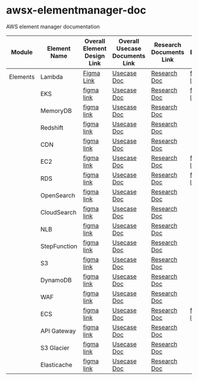 # awsx-elementmanager-doc
AWS element manager documentation





| Module | Element Name | Overall Element Design Link | Overall Usecase Documents Link | Research Documents Link | Single Element Link| Single Element Usecase Link
|----------|----------|----------|----------|----------|----------|----------|
| Elements | Lambda |[Figma Link](https://www.figma.com/proto/mSwpmnkmrqHXX6AkzXzbtC/Aws-Elements?page-id=9401%3A52769&type=design&node-id=10603-60789&viewport=373%2C552%2C0.06&t=a5ok2uoyWPEIQFl9-1&scaling=scale-down-width&starting-point-node-id=10603%3A60789&mode=design)| [Usecase Doc](https://synectiksinc-my.sharepoint.com/:w:/g/personal/quddus_mohammed_synectiks_com/EciUNUq6xc1CmjFExxOP52oBEEm8pKrOSmkRha60ZntDEw?e=7geolw)| [Research Doc](https://synectiksinc-my.sharepoint.com/:w:/g/personal/quddus_mohammed_synectiks_com/ERTLge719TZBpV8xY_fh5l4BnHhnZD3kaGlOCWvvotVIlA?e=aY2MkE) |[figma link](https://www.figma.com/proto/mSwpmnkmrqHXX6AkzXzbtC/Aws-Elements?page-id=9401%3A52769&type=design&node-id=31080-68050&viewport=373%2C552%2C0.06&t=a5ok2uoyWPEIQFl9-1&scaling=scale-down-width&starting-point-node-id=10603%3A60789&mode=design) | [SRE Doc](https://synectiksinc-my.sharepoint.com/:w:/g/personal/quddus_mohammed_synectiks_com/ES-awejpct5ChiQxTk023DkBjz7-QVtueWlErUURUUaoAw?e=iO3q5i)|
|  | EKS | [figma link](https://www.figma.com/proto/mSwpmnkmrqHXX6AkzXzbtC/Aws-Elements?page-id=12227%3A62321&type=design&node-id=12496-79593&viewport=-588%2C825%2C0.32&t=GUblYNOFXFVDDj6p-1&scaling=min-zoom&starting-point-node-id=12455%3A71734&mode=design) | [Usecase Doc](https://synectiksinc-my.sharepoint.com/:w:/g/personal/quddus_mohammed_synectiks_com/EdhtIJm0CJNOrh3IuyJQhwMBHLfdc6hvG57oS8vaVgRPzg?e=nJ2zxx) | [Research Doc](https://synectiksinc-my.sharepoint.com/:w:/g/personal/quddus_mohammed_synectiks_com/EY6SOy0vL8xOj8Kuee13h38B85LR9bGpa4ZsTsSeVOH8wQ?e=QObUqK) | [figma link](https://www.figma.com/proto/mSwpmnkmrqHXX6AkzXzbtC/Aws-Elements?page-id=12227%3A62321&type=design&node-id=28999-37369&viewport=403%2C10%2C0.14&t=irP2MjCrBvmjMJvJ-1&scaling=min-zoom&starting-point-node-id=12455%3A71734&mode=design) | [SRE Doc](https://synectiksinc-my.sharepoint.com/:w:/g/personal/quddus_mohammed_synectiks_com/EbriNmdOF9JOnkPS-m2b-rkBLkcHXXPCRhKtV7H1xWSn7Q?e=oxr3fR)|
|  | MemoryDB | [figma link](https://www.figma.com/proto/mSwpmnkmrqHXX6AkzXzbtC/Aws-Elements?page-id=23279%3A11655&type=design&node-id=23279-11656&viewport=4078%2C1082%2C0.64&t=1I3wGiHFO2NTXFaN-1&scaling=min-zoom&starting-point-node-id=23279%3A11656&mode=design) |  [Usecase Doc](https://synectiksinc-my.sharepoint.com/:w:/g/personal/quddus_mohammed_synectiks_com/EUYp9xPFPEZBlgqbog3dnvkBBS9ZnsG8VpCwboB0cM4aHw?e=C6hrPn) | [Research Doc](https://synectiksinc-my.sharepoint.com/:w:/g/personal/quddus_mohammed_synectiks_com/ERjubKlwUIpNtH8xosawK3MBf-Y-gpfk666auFuqcLEVKg?e=jSNlfF) |  |
|  | Redshift | [figma link](https://www.figma.com/proto/mSwpmnkmrqHXX6AkzXzbtC/Aws-Elements?page-id=26525%3A12780&type=design&node-id=26525-12782&viewport=1457%2C339%2C0.11&t=6OvarMb4Wc3O4cZL-1&scaling=min-zoom&mode=design) | [Usecase Doc](https://synectiksinc-my.sharepoint.com/:w:/g/personal/quddus_mohammed_synectiks_com/EQNqLdsK2IVAgy_bYgIU3TUBE8xmsELqyInve21PcPAyWA?e=FF0QCa) | [Research Doc](https://synectiksinc-my.sharepoint.com/:w:/g/personal/quddus_mohammed_synectiks_com/EURe0jIS4zNKkkFs7XRNCoYB7q8J1Ntp9ZgCG-pXq7esag?e=9pVd0v) |  |
|  | CDN | [figma link](https://www.figma.com/proto/mSwpmnkmrqHXX6AkzXzbtC/Aws-Elements?page-id=12227%3A62323&type=design&node-id=15697-117688&viewport=-185%2C1877%2C0.12&t=v49tf0tMxR8GzJXf-1&scaling=min-zoom&starting-point-node-id=15697%3A118451&mode=design) | [Usecase Doc](https://synectiksinc-my.sharepoint.com/:w:/g/personal/quddus_mohammed_synectiks_com/EaBizCuEsTNFs2lTfTHAOJgBWRItyYOnW194T9LegYOcBA?e=AuhaOZ) | [Research Doc](https://synectiksinc-my.sharepoint.com/:w:/g/personal/quddus_mohammed_synectiks_com/EdxCwfvz5YlMh5BthzMj_6EBVNsmATZZCj8kvdjvJDpWIA?e=LT0WyV) |  | 
|  | EC2 | [figma link](https://www.figma.com/proto/mSwpmnkmrqHXX6AkzXzbtC/Aws-Elements?type=design&node-id=13381-80412&t=KPAxqWSxpk4SzKmY-1&scaling=min-zoom&page-id=12227%3A62322&mode=design) | [Usecase Doc](https://synectiksinc-my.sharepoint.com/:w:/r/personal/ashna_kagada_synectiks_com/Documents/AWS%20EC2%20use%20case.docx?d=wa5c8bc2d73e44f54bca2342895288fe9&csf=1&web=1&e=Oq3lgv) | [Research Doc](https://synectiksinc-my.sharepoint.com/:w:/r/personal/ashna_kagada_synectiks_com/Documents/AWS%20EC2%20Documentation.docx?d=w4884bd9c46d74a66988398221b8ede68&csf=1&web=1&e=bG0nDt) | [figma link](https://www.figma.com/proto/mSwpmnkmrqHXX6AkzXzbtC/Aws-Elements?page-id=28831%3A14248&type=design&node-id=28831-20374&viewport=841%2C699%2C0.03&t=NOSxQe21rTHLgY3y-1&scaling=min-zoom&starting-point-node-id=28860%3A24205&mode=design) | [SRE Doc](https://synectiksinc-my.sharepoint.com/:w:/g/personal/quddus_mohammed_synectiks_com/ESIerYotggxBt15BgBiATAUBGDf4no_U5eYnsBxN-XEwEA?e=i4DIDO)|
|  | RDS | [figma link](https://www.figma.com/proto/mSwpmnkmrqHXX6AkzXzbtC/Aws-Elements?type=design&node-id=23039-46030&t=If3lh8G6YsqbPUkl-1&scaling=min-zoom&page-id=12227%3A62324&starting-point-node-id=26257%3A67422&mode=design) | [Usecase Doc](https://synectiksinc-my.sharepoint.com/:w:/g/personal/ashna_kagada_synectiks_com/EYuHw4plCIVOjCwUdBUn4h8BCJ9miqsYF3RwBQGYQ58P0w?e=HSIKVp) | [Research Doc](https://synectiksinc-my.sharepoint.com/:w:/g/personal/ashna_kagada_synectiks_com/EfeA52nzj31Dhi4aJYga6s4Bu-uugrZmiLTpKX0WGrizDg?e=vIGjVD)  | [figma link](https://www.figma.com/proto/mSwpmnkmrqHXX6AkzXzbtC/Aws-Elements?page-id=12227%3A62324&type=design&node-id=30150-20837&viewport=242%2C-1118%2C0.08&t=2pwkNfSxVwyH87QX-1&scaling=min-zoom&starting-point-node-id=26257%3A67422&mode=design)| [SRE Doc](https://synectiksinc-my.sharepoint.com/:w:/g/personal/ashna_kagada_synectiks_com/EXwwacdpft5Njz-wxzkWUhYBmCFtjQJGbw5NLonvGHv80Q?e=MIASry)|
|  | OpenSearch | [figma link](https://www.figma.com/proto/mSwpmnkmrqHXX6AkzXzbtC/Aws-Elements?type=design&node-id=26525-28930&t=azfyeJPNpnauyZsA-1&scaling=min-zoom&page-id=26525%3A12781&mode=design) | [Usecase Doc](https://synectiksinc-my.sharepoint.com/:w:/g/personal/ashna_kagada_synectiks_com/Ea70HDgUyGhHkZwif18Uju0BbTSUWlhKgzGgq8YbWGuDGg?e=Ql7uVy) | [Research Doc](https://synectiksinc-my.sharepoint.com/:w:/g/personal/ashna_kagada_synectiks_com/EXsE3-ZQ2ABNh0jh1qCkJ7cBo4S3e0ZCf_Oc8k9JBjHfiw?e=K4R9TX)  | 
|  | CloudSearch | [figma link](https://www.figma.com/proto/mSwpmnkmrqHXX6AkzXzbtC/Aws-Elements?type=design&node-id=29932-44018&t=f2N2YdInnhQ5RbwK-1&scaling=scale-down-width&page-id=29932%3A26622&mode=design) |[Usecase Doc](https://synectiksinc-my.sharepoint.com/:w:/g/personal/ashna_kagada_synectiks_com/EZa5lQJd4BlHoP73_4pagwcBKvngAyawecekwP4o5SG-IA?e=I1BBYL) | [Research Doc](https://synectiksinc-my.sharepoint.com/:w:/g/personal/ashna_kagada_synectiks_com/EYHzttQmp8pEuHvV6znbhXIB4uV3NE7xG2qMHhLcS9RT0w?e=Nlb1I6) |  | 
|  | NLB | [figma link](https://www.figma.com/proto/mSwpmnkmrqHXX6AkzXzbtC/Aws-Elements?type=design&node-id=31607-31162&t=OgwTqBdXanRfHWIn-1&scaling=scale-down-width&page-id=31607%3A30016&mode=design) | [Usecase Doc](https://synectiksinc-my.sharepoint.com/:w:/g/personal/ashna_kagada_synectiks_com/ETgTkhaNIVpPmrR3HZ5tzmQBviDvPInwbTNveXTa49_f1g?e=wyBiAM) | [Research Doc](https://synectiksinc-my.sharepoint.com/:w:/r/personal/mustafa_mohammed_synectiks_com/Documents/Microsoft%20Teams%20Chat%20Files/Network%20Load%20Balancer%20Final%201.docx?d=we21b88a507c2494d94fee12ecc89e7be&csf=1&web=1&e=tWdez3) |  | 
|  | StepFunction | [figma link](https://www.figma.com/proto/mSwpmnkmrqHXX6AkzXzbtC/Aws-Elements?type=design&node-id=16694-118979&t=rgOkk50DTKvn1xZt-1&scaling=min-zoom&page-id=14289%3A99141&starting-point-node-id=16694%3A118979&mode=design) |[Usecase Doc](https://synectiksinc-my.sharepoint.com/:w:/g/personal/ashna_kagada_synectiks_com/EYn3UkPvomtEh0LTvPFlCzIBheyqVR8d55me69kQoVf1vw?e=VtmlE2) | [Research Doc](https://synectiksinc-my.sharepoint.com/:w:/g/personal/ashna_kagada_synectiks_com/EXMP3-5EjdZJnIt6XvOxDB0BHJtRJkxq4-ad6TFMkaDHLg?e=oyoP2I) |  | 
|  | S3 | [figma link](https://www.figma.com/proto/mSwpmnkmrqHXX6AkzXzbtC/Aws-Elements?page-id=7794%3A35100&type=design&node-id=8288-34673&viewport=-262%2C442%2C0.04&t=rnL8fEjDuUH8X08q-1&scaling=min-zoom&starting-point-node-id=8288%3A34673&mode=design) | [Usecase Doc](https://synectiksinc-my.sharepoint.com/:w:/g/personal/ashna_kagada_synectiks_com/EYTUvj1786dEge5cIH__dgcBMsJikswC43B6ii8p7j-9ng?e=6vmEo7) | [Research Doc](https://synectiksinc-my.sharepoint.com/:w:/g/personal/ashna_kagada_synectiks_com/EZQgN7lFsTVEs3p6sojsRuIB5oysoxY5YC2wsqrlm6mitQ?e=hgjj5g) |  | 
|  | DynamoDB | [figma link](https://www.figma.com/proto/mSwpmnkmrqHXX6AkzXzbtC/Aws-Elements?page-id=12227%3A62325&type=design&node-id=12252-62320&viewport=85%2C310%2C0.04&t=7FsZkMn8AaJIVQzw-1&scaling=scale-down-width&starting-point-node-id=12252%3A62320&mode=design) | [Usecase Doc](https://synectiksinc-my.sharepoint.com/:w:/g/personal/ashna_kagada_synectiks_com/EUjMiVqAFY5Mq_a5uH_2OT4BCIjOCG265Q8E3iT2cUs1Jg?e=PQjW3e) | [Research Doc](https://synectiksinc-my.sharepoint.com/:w:/g/personal/ashna_kagada_synectiks_com/EeXg-XDBvgxFvAXXAdcMVksBYyosABfzIBkCqyclvxJnGw?e=KUmWHG) |  | 
|  | WAF | [figma link](https://www.figma.com/proto/mSwpmnkmrqHXX6AkzXzbtC/Aws-Elements?page-id=23140%3A1503&type=design&node-id=25739-39074&viewport=-72%2C597%2C0.05&t=23ru8e1A771pSYuU-1&scaling=scale-down-width&mode=design) | [Usecase Doc](https://synectiksinc-my.sharepoint.com/:w:/g/personal/ashna_kagada_synectiks_com/EdIsT8F1ykVEhgRjJD8qSP0B4Irf9qFC9TBN3hyqWhM4ZA?e=s6TsYY) | [Research Doc](https://synectiksinc-my.sharepoint.com/:w:/g/personal/ashna_kagada_synectiks_com/EQ8w8Kmhn6JNvhOCrZF5bfkBrLZagK2p7WQ2y9NBhdslng?e=Qr0362)|  | 
|  | ECS | [figma link](https://www.figma.com/proto/mSwpmnkmrqHXX6AkzXzbtC/Aws-Elements?page-id=12227%3A62320&type=design&node-id=27500-37414&viewport=74%2C-431%2C0.07&t=d4LaHUAlCd9Wq05F-1&scaling=scale-down-width&starting-point-node-id=27500%3A37414&show-proto-sidebar=1&mode=design) | [Usecase Doc](https://synectiksinc-my.sharepoint.com/:w:/g/personal/ashna_kagada_synectiks_com/EW4I0IN39uNHjnEKmHNHSx4B0lQPm87eX8ysgXJmvR8cwA?e=gqXUuk) | [Research Doc](https://synectiksinc-my.sharepoint.com/:w:/r/personal/ashna_kagada_synectiks_com/Documents/Desktop/AWS%20elements/ECS/Amazon%20Elastic%20Container%20Service%20documentation.docx?d=w2023779de0e343fdbd970fa494fc24ce&csf=1&web=1&e=2I4uKK) | [figma link](https://www.figma.com/proto/mSwpmnkmrqHXX6AkzXzbtC/Aws-Elements?page-id=12227%3A62320&type=design&node-id=29064-12044&viewport=-491%2C-3193%2C0.17&t=i1zMFYbPS3UTnCyh-1&scaling=scale-down-width&starting-point-node-id=27500%3A37414&show-proto-sidebar=1&mode=design) | [SRE Doc](https://synectiksinc-my.sharepoint.com/:w:/g/personal/ashna_kagada_synectiks_com/EWjvXtttXR5Ah96qo6nl2Y4BxD00jp092Ieo734ITFFiEA?e=0U5ttA)| 
|  | API Gateway | [figma link](https://www.figma.com/proto/mSwpmnkmrqHXX6AkzXzbtC/Aws-Elements?page-id=26781%3A21255&type=design&node-id=27969-47033&viewport=567%2C297%2C0.05&t=70MPPpIbOIiBmu5g-1&scaling=scale-down-width&mode=design) | [Usecase Doc](https://synectiksinc-my.sharepoint.com/:w:/g/personal/ashna_kagada_synectiks_com/ERgbkz79hE5CuR47SgM89YkB5d6s5lkTUCV8wTEWzb0Mxw?e=46lNPS) | [Research Doc](https://synectiksinc-my.sharepoint.com/:w:/g/personal/ashna_kagada_synectiks_com/EUMY00vC7EhMoLV7ISDXZgUBqbSkmWlmiYtq6ApF2ZXWzw?e=p2LXfM) |  | 
|  | S3 Glacier | [figma link](https://www.figma.com/proto/mSwpmnkmrqHXX6AkzXzbtC/Aws-Elements?page-id=12227%3A62326&type=design&node-id=12260-62542&viewport=41%2C189%2C0.05&t=ZiL0b2Lwdrz5GHib-1&scaling=scale-down-width&starting-point-node-id=12260%3A62542&mode=design) | [Usecase Doc](https://synectiksinc-my.sharepoint.com/:w:/g/personal/ashna_kagada_synectiks_com/EZJwzEB6YuxEnjUsqqSeIOgBvl7DwfyQIZOYtVZOr-31jQ?e=w3g7QR) | [Research Doc](https://synectiksinc-my.sharepoint.com/:w:/g/personal/ashna_kagada_synectiks_com/EbTnYClNxgxIq6Fj9sLT3KgBtKZSXRnCj06vwI6GXdPHlg?e=yfWaQJ) | | 
|  | Elasticache | [figma link](https://www.figma.com/proto/mSwpmnkmrqHXX6AkzXzbtC/Aws-Elements?page-id=12181%3A62250&type=design&node-id=29403-11212&viewport=2190%2C-1757%2C0.1&t=7vLFWUhrfOTON0OV-1&scaling=min-zoom&starting-point-node-id=13166%3A83739&mode=design)| [Usecase Doc](https://synectiksinc-my.sharepoint.com/:w:/g/personal/ashna_kagada_synectiks_com/ETFycIo02DxOiPXSeoco1NsBtnCh2r22JWmleRmc_7XYLQ?e=PeVpqL)| [Research Doc](https://synectiksinc-my.sharepoint.com/:w:/g/personal/ashna_kagada_synectiks_com/EXTAVYCjrT5JqOjA9iXMs7MBwuYuk6G9C_K0q9fhlEPYNQ?e=d3jEAY) | | 

 
